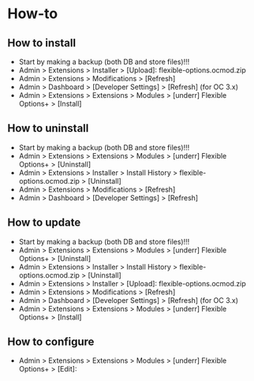 # How-to

## How to install
* Start by making a backup (both DB and store files)!!!
* Admin > Extensions > Installer > [Upload]: flexible-options.ocmod.zip
* Admin > Extensions > Modifications > [Refresh]
* Admin > Dashboard > [Developer Settings] > [Refresh] (for OC 3.x)
* Admin > Extensions > Extensions > Modules > [underr] Flexible Options+ > [Install]

## How to uninstall
* Start by making a backup (both DB and store files)!!!
* Admin > Extensions > Extensions > Modules > [underr] Flexible Options+ > [Uninstall]
* Admin > Extensions > Installer > Install History > flexible-options.ocmod.zip > [Uninstall]
* Admin > Extensions > Modifications > [Refresh]
* Admin > Dashboard > [Developer Settings] > [Refresh]

## How to update
* Start by making a backup (both DB and store files)!!!
* Admin > Extensions > Extensions > Modules > [underr] Flexible Options+ > [Uninstall]
* Admin > Extensions > Installer > Install History > flexible-options.ocmod.zip > [Uninstall]
* Admin > Extensions > Installer > [Upload]: flexible-options.ocmod.zip
* Admin > Extensions > Modifications > [Refresh]
* Admin > Dashboard > [Developer Settings] > [Refresh] (for OC 3.x)
* Admin > Extensions > Extensions > Modules > [underr] Flexible Options+ > [Install]

## How to configure
* Admin > Extensions > Extensions > Modules > [underr] Flexible Options+ > [Edit]:

